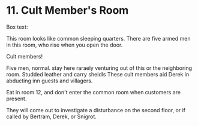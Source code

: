 # 11. Cult Member's Room

Box text:

This room looks like common sleeping quarters. There are five armed men
in this room, who rise when you open the door.


Cult members!

Five men, normal.  stay here raraely venturing out of this or the neighboring
room. Studded leather and carry sheidls  These cult members aid
Derek in abducting inn guests and villagers.

Eat in room 12, and don't enter the common room when customers are present.

They will come out to investigate a disturbance on the second floor,
or if called by Bertram, Derek, or Snigrot.
